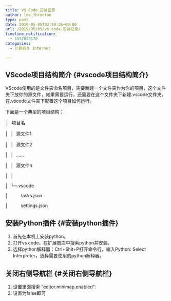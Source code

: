 ```yaml
---
title: VS Code 安装记录
author: leo_thronton
type: post
date: 2019-05-05T02:59:26+00:00
url: /2019/05/05/vs-code-安装记录/
timeline_notification:
  - 1557025170
categories:
  - 计算机与 Internet

---
```

## VScode项目结构简介 {#vscode项目结构简介}

VScode使用的是文件夹命名项目，需要新建一个文件夹作为你的项目，这个文件夹下放你的源文件，如果需要运行，还需要在这个文件夹下新建.vscode文件夹，在.vscode文件夹下配置这个项目如何运行。
  
下面是一个典型的项目结构：
  
├─项目名
  
│  │  源文件1
  
│  │  源文件2
  
│  │  ……
  
│  │  源文件n
  
│  │
  
│  └─.vscode
  
│          tasks.json
  
│          settings.json

## 安装Python插件 {#安装python插件}

  1. 首先在本机上安装python。
  2. 打开vs code，在扩展商店中搜索python并安装。
  3. 选择python解释器：Ctrl+Shit+P打开命令行，输入Python: Select Interpreter，选择需要使用的python解释器。

## 关闭右侧导航栏 {#关闭右侧导航栏}

  1. 设置里面搜索 &#8220;editor.minimap.enabled&#8221;:
  2. 设置为false即可

&nbsp;